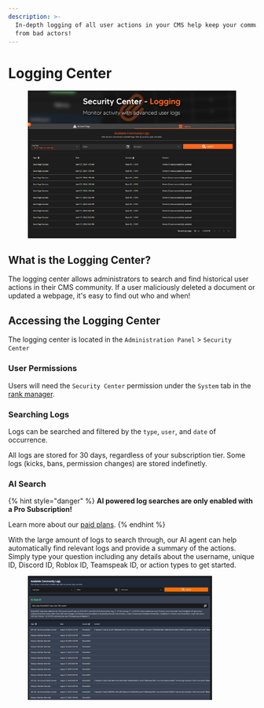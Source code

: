 ```yaml
---
description: >-
  In-depth logging of all user actions in your CMS help keep your community safe
  from bad actors!
---
```


# Logging Center

<figure><img src="../../../.gitbook/assets/image (1) (1) (1) (1) (1) (1) (1) (1) (1) (1) (1) (1).png" alt=""><figcaption></figcaption></figure>

## What is the Logging Center?

The logging center allows administrators to search and find historical user actions in their CMS community. If a user maliciously deleted a document or updated a webpage, it's easy to find out who and when!

## Accessing the Logging Center

The logging center is located in the `Administration Panel` > `Security Center`

### User Permissions

Users will need the `Security Center` permission under the `System` tab in the [rank manager](../../user-management/creating-departments.md).

### Searching Logs

Logs can be searched and filtered by the `type`, `user`, and `date` of occurrence.

All logs are stored for 30 days, regardless of your subscription tier. Some logs (kicks, bans, permission changes) are stored indefinetly.

### AI Search

{% hint style="danger" %}
**AI powered log searches are only enabled with a Pro Subscription!**

Learn more about our [paid plans](../../../pricing/pricing-faq/create-and-manage-a-subscription.md).
{% endhint %}

With the large amount of logs to search through, our AI agent can help automatically find relevant logs and provide a summary of the actions. Simply type your question including any details about the username, unique ID, Discord ID, Roblox ID, Teamspeak ID, or action types to get started.

<figure><img src="../../../.gitbook/assets/image.png" alt="" width="375"><figcaption></figcaption></figure>
